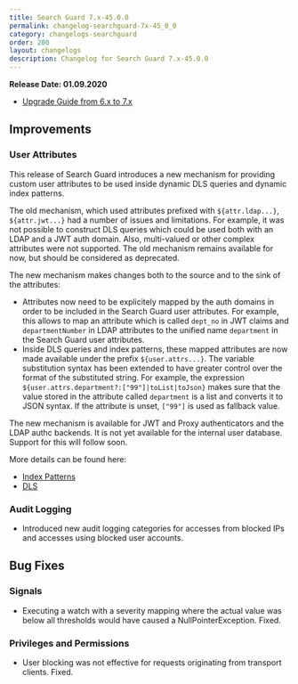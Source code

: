 ```yaml
---
title: Search Guard 7.x-45.0.0
permalink: changelog-searchguard-7x-45_0_0
category: changelogs-searchguard
order: 200
layout: changelogs
description: Changelog for Search Guard 7.x-45.0.0	
---
```


<!--- Copyright 2020 floragunn GmbH -->

**Release Date: 01.09.2020**

* [Upgrade Guide from 6.x to 7.x](../_docs_installation/installation_upgrading_6_7.md)

## Improvements



### User Attributes

This release of Search Guard introduces a new mechanism for providing custom user attributes to be used inside dynamic DLS queries and dynamic index patterns.

The old mechanism, which used attributes prefixed with `${attr.ldap...}`, `${attr.jwt...}` had a number of issues and limitations. For example, it was not possible to construct DLS queries which could be used both with an LDAP and a JWT auth domain. Also, multi-valued or other complex attributes were not supported. The old mechanism remains available for now, but should be considered as deprecated.
 
The new mechanism makes changes both to the source and to the sink of the attributes:

- Attributes now need to be explicitely mapped by the auth domains in order to be included in the Search Guard user attributes. For example, this allows to map an attribute which is called `dept_no` in JWT claims and `departmentNumber` in LDAP attributes to the unified name `department` in the Search Guard user attributes.
- Inside DLS queries and index patterns, these mapped attributes are now made available under the prefix `${user.attrs...}`. The variable substitution syntax has been extended to have greater control over the format of the substituted string. For example, the expression `${user.attrs.department?:["99"]|toList|toJson}` makes sure that the value stored in the attribute called `department` is a list and converts it to JSON syntax. If the attribute is unset, `["99"]` is used as fallback value.

The new mechanism is available for JWT and Proxy authenticators and the LDAP authc backends. It is not yet available for the internal user database. Support for this will follow soon.

More details can be found here:
- [Index Patterns](https://search-guard.com/docs/latest/roles-permissions)
- [DLS](https://search-guard.com/docs/latest/document-level-security)
<p />


### Audit Logging

* Introduced new audit logging categories for accesses from blocked IPs and accesses using blocked user accounts.
<p />


## Bug Fixes



### Signals

* Executing a watch with a severity mapping where the actual value was below all thresholds would have caused a NullPointerException. Fixed.
<p />


### Privileges and Permissions

* User blocking was not effective for requests originating from transport clients. Fixed.
<p />


